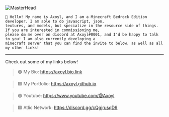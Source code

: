 <div align="left">
  
![MasterHead](https://media.discordapp.net/attachments/1037912546356772954/1082562001785597992/green.png)<br>

```
🧩 Hello! My name is Axoyl, and I am a Minecraft Bedrock Edition developer. I am able to do javascript, json,
textures, and models, but specialize in the resource side of things. If you are interested in commissioning me,
please dm me over on discord at Axoyl#0001, and I'd be happy to talk to you! I am also currently developing a 
minecraft server that you can find the invite to below, as well as all my other links!
```
--- ---
Check out some of my links below!
  
> 🟢 My Bio: https://axoyl.bio.link
	
> 🟩 My Portfolio: https://axoyl.github.io
	
> 🟢 Youtube: https://www.youtube.com/@Axoyl
	
> 🟩 Atlic Network: https://discord.gg/cQgjrusqD9
</div>
